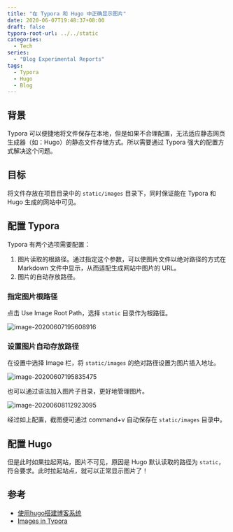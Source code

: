 ```yaml
---
title: "在 Typora 和 Hugo 中正确显示图片"
date: 2020-06-07T19:48:37+08:00
draft: false
typora-root-url: ../../static
categories:
  - Tech
series:
  - "Blog Experimental Reports"
tags:
  - Typora
  - Hugo
  - Blog
---
```


## 背景

Typora 可以便捷地将文件保存在本地，但是如果不合理配置，无法适应静态网页生成器（如：Hugo）的静态文件存储方式。所以需要通过 Typora 强大的配置方式解决这个问题。

## 目标

将文件存放在项目目录中的 `static/images` 目录下，同时保证能在 Typora 和 Hugo 生成的网站中可见。

<!-- more -->

## 配置 Typora

Typora 有两个选项需要配置：

1. 图片读取的根路径。通过指定这个参数，可以使图片文件以绝对路径的方式在 Markdown 文件中显示，从而适配生成网站中图片的 URL。
2. 图片的自动存放路径。

### 指定图片根路径

点击 Use Image Root Path，选择 `static` 目录作为根路径。

![image-20200607195608916](/images/manage-images-in-typora-and-hugo.assets/image-20200607195608916.png)

### 设置图片自动存放路径

在设置中选择 Image 栏，将 `static/images` 的绝对路径设置为图片插入地址。

![image-20200607195835475](/images/manage-images-in-typora-and-hugo.assets/image-20200607195835475.png)

也可以通过语法加入图片子目录，更好地管理图片。

![image-20200608112923095](/images/manage-images-in-typora-and-hugo.assets/image-20200608112923095.png)

经过如上配置，截图便可通过 command+v 自动保存在 `static/images` 目录中。

## 配置 Hugo

但是此时如果拉起网站，图片不可见，原因是 Hugo 默认读取的路径为 `static`，符合要求。此时拉起站点，就可以正常显示图片了！

## 参考

* [使用hugo搭建博客系统](https://blog.dianduidian.com/post/使用hugo搭建博客系统/)
* [Images in Typora](https://support.typora.io/Images/)